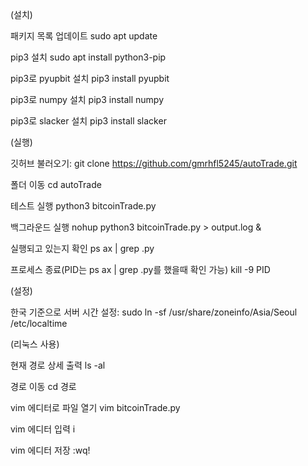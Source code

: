 (설치)

패키지 목록 업데이트
sudo apt update

pip3 설치
sudo apt install python3-pip

pip3로 pyupbit 설치
pip3 install pyupbit

pip3로 numpy 설치
pip3 install numpy

pip3로 slacker 설치
pip3 install slacker


(실행)

깃허브 불러오기: 
git clone https://github.com/gmrhfl5245/autoTrade.git

폴더 이동
cd autoTrade

테스트 실행
python3 bitcoinTrade.py

백그라운드 실행
nohup python3 bitcoinTrade.py > output.log &

실행되고 있는지 확인
ps ax | grep .py

프로세스 종료(PID는 ps ax | grep .py를 했을때 확인 가능)
kill -9 PID


(설정)

한국 기준으로 서버 시간 설정: sudo ln -sf /usr/share/zoneinfo/Asia/Seoul /etc/localtime


(리눅스 사용)

현재 경로 상세 출력
ls -al

경로 이동
cd 경로

vim 에디터로 파일 열기
vim bitcoinTrade.py

vim 에디터 입력
i

vim 에디터 저장
:wq!


